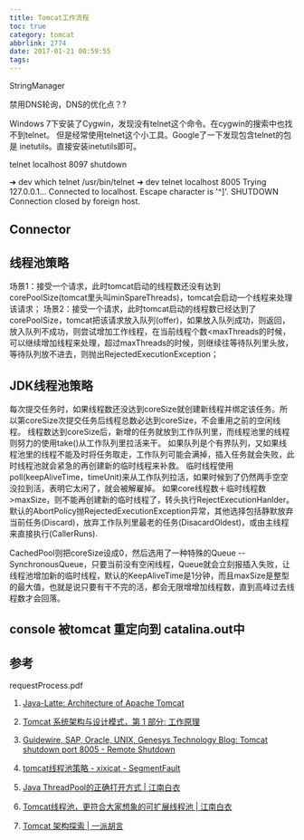 ```yaml
---
title: Tomcat工作流程
toc: true
category: tomcat
abbrlink: 2774
date: 2017-01-21 00:59:55
tags:
---
```


StringManager


禁用DNS轮询，DNS的优化点？?


Windows 7下安装了Cygwin，发现没有telnet这个命令。在cygwin的搜索中也找不到telnet。
但是经常使用telnet这个小工具。Google了一下发现包含telnet的包是 inetutils。直接安装inetutils即可。


telnet localhost 8097 shutdown

➜  dev which telnet
/usr/bin/telnet
➜  dev telnet localhost 8005
Trying 127.0.0.1...
Connected to localhost.
Escape character is '^]'.
SHUTDOWN
Connection closed by foreign host.


## Connector

##  

## 线程池策略

场景1：接受一个请求，此时tomcat启动的线程数还没有达到corePoolSize(tomcat里头叫minSpareThreads)，tomcat会启动一个线程来处理该请求；
场景2：接受一个请求，此时tomcat启动的线程数已经达到了corePoolSize，tomcat把该请求放入队列(offer)，如果放入队列成功，则返回，放入队列不成功，则尝试增加工作线程，在当前线程个数<maxThreads的时候，可以继续增加线程来处理，超过maxThreads的时候，则继续往等待队列里头放，等待队列放不进去，则抛出RejectedExecutionException；

## JDK线程池策略

每次提交任务时，如果线程数还没达到coreSize就创建新线程并绑定该任务。所以第coreSize次提交任务后线程总数必达到coreSize，不会重用之前的空闲线程。
线程数达到coreSize后，新增的任务就放到工作队列里，而线程池里的线程则努力的使用take()从工作队列里拉活来干。
如果队列是个有界队列，又如果线程池里的线程不能及时将任务取走，工作队列可能会满掉，插入任务就会失败，此时线程池就会紧急的再创建新的临时线程来补救。
临时线程使用poll(keepAliveTime，timeUnit)来从工作队列拉活，如果时候到了仍然两手空空没拉到活，表明它太闲了，就会被解雇掉。
如果core线程数＋临时线程数 >maxSize，则不能再创建新的临时线程了，转头执行RejectExecutionHanlder。默认的AbortPolicy抛RejectedExecutionException异常，其他选择包括静默放弃当前任务(Discard)，放弃工作队列里最老的任务(DisacardOldest)，或由主线程来直接执行(CallerRuns).


CachedPool则把coreSize设成0，然后选用了一种特殊的Queue -- SynchronousQueue，只要当前没有空闲线程，Queue就会立刻报插入失败，让线程池增加新的临时线程，默认的KeepAliveTime是1分钟，而且maxSize是整型的最大值，也就是说只要有干不完的活，都会无限增增加线程数，直到高峰过去线程数才会回落。

## console 被tomcat 重定向到 catalina.out中


## 参考

requestProcess.pdf

1. [Java-Latte: Architecture of Apache Tomcat](http://java-latte.blogspot.kr/2014/10/introduction-to-architecture-of-apache-tomcat-with-server.xml.html)

2. [Tomcat 系统架构与设计模式，第 1 部分: 工作原理](https://www.ibm.com/developerworks/cn/java/j-lo-tomcat1/)

3. [Guidewire, SAP, Oracle, UNIX, Genesys Technology Blog: Tomcat shutdown port 8005 - Remote Shutdown](http://singcheong.blogspot.kr/2012/10/tomcat-shutdown-port-8005-remote.html)

4. [tomcat线程池策略 - xixicat - SegmentFault](https://segmentfault.com/a/1190000008052008)

5. [Java ThreadPool的正确打开方式 | 江南白衣](http://calvin1978.blogcn.com/articles/java-threadpool.html)

6. [Tomcat线程池，更符合大家想象的可扩展线程池 | 江南白衣](http://calvin1978.blogcn.com/articles/tomcat-threadpool.html)

7. [Tomcat 架构探索 | 一派胡言](http://threezj.com/2016/06/25/Tomcat%20%E6%9E%B6%E6%9E%84%E6%8E%A2%E7%B4%A2/index.html)


